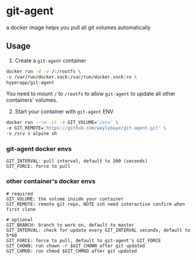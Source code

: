 # git-agent
a docker image helps you pull all git volumes automatically


## Usage

1. Create a `git-agent` container

```sh
docker run -d -v /:/rootfs \
-v /var/run/docker.sock:/var/run/docker.sock:ro \
hyperapp/git-agent
```

You need to mount `/` to `/rootfs` to allow `git-agent` to update all other containers' volumes.


2. Start your container with `git-agent` ENV

```sh
docker run --rm -it -e GIT_VOLUME='/srv' \
-e GIT_REMOTE='https://github.com/waylybaye/git-agent.git' \
-v /srv s alpine sh
```

### git-agent docker envs

```
GIT_INTERVAL: pull interval, default to 300 (seconds)
GIT_FORCE: force to pull
```


### other container's docker envs

```
# required
GIT_VOLUME: the volume inside your container
GIT_REMOTE: remote git repo, NOTE ssh need interactive confirm when first clone

# optional
GIT_BRANCH: branch to work on, default to master
GIT_INTERVAL: check for update every GIT_INTERVAL seconds, default to 5*60
GIT_FORCE: force to pull, default to git-agent's GIT_FORCE
GIT_CHOWN: run chown -r $GIT_CHOWN after git updated
GIT_CHMOD: run chmod $GIT_CHMOD after git updated
```
